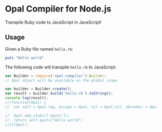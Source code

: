 # Opal Compiler for Node.js



Transpile Ruby code to JavaScript in JavaScript!

## Usage

Given a Ruby file named `hello.rb`:

```ruby
puts "Hello world"
```

The following code will transpile `hello.rb` to JavaScript:

```javascript
var Builder = require('opal-compiler').Builder;
// Opal object will be available on the global scope

var builder = Builder.create();
var result = builder.build('hello.rb').toString();
console.log(result);
//(function(Opal) {
//  var self = Opal.top, $scope = Opal, nil = Opal.nil, $breaker = Opal.breaker, $slice = Opal.slice;

//  Opal.add_stubs(['$puts']);
//  return self.$puts("Hello world")
//})(Opal);
```
